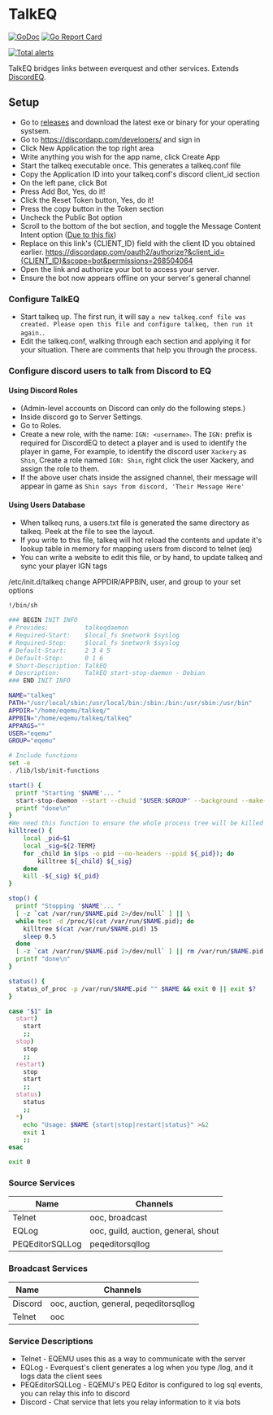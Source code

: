 # TalkEQ

[![GoDoc](https://godoc.org/github.com/xackery/talkeq?status.svg)](https://godoc.org/github.com/xackery/talkeq) [![Go Report Card](https://goreportcard.com/badge/github.com/xackery/talkeq)](https://goreportcard.com/report/github.com/xackery/talkeq)

[![Total alerts](https://img.shields.io/lgtm/alerts/g/xackery/talkeq.svg?logo=lgtm&logoWidth=18)](https://lgtm.com/projects/g/xackery/talkeq/alerts/)

TalkEQ bridges links between everquest and other services. Extends [DiscordEQ](https://github.com/xackery/discordeq).

## Setup

* Go to [releases](https://github.com/xackery/talkeq/releases) and download the latest exe or binary for your operating systsem.
* Go to https://discordapp.com/developers/ and sign in
* Click New Application the top right area
* Write anything you wish for the app name, click Create App
* Start the talkeq executable once. This generates a talkeq.conf file
* Copy the Application ID into your talkeq.conf's discord client_id section
* On the left pane, click Bot
* Press Add Bot, Yes, do it!
* Click the Reset Token button, Yes, do it!
* Press the copy button in the Token section
* Uncheck the Public Bot option
* Scroll to the bottom of the bot section, and toggle the Message Content Intent option ([Due to this fix](https://discord.com/developers/docs/change-log#sep-1-2022))
* Replace on this link's {CLIENT_ID} field with the client ID you obtained earlier. https://discordapp.com/oauth2/authorize?&client_id={CLIENT_ID}&scope=bot&permissions=268504064 
* Open the link and authorize your bot to access your server.
* Ensure the bot now appears offline on your server's general channel

### Configure TalkEQ

* Start talkeq up. The first run, it will say `a new talkeq.conf file was created. Please open this file and configure talkeq, then run it again.`. 
* Edit the talkeq.conf, walking through each section and applying it for your situation. There are comments that help you through the process.

### Configure discord users to talk from Discord to EQ

#### Using Discord Roles

* (Admin-level accounts on Discord can only do the following steps.)
* Inside discord go to Server Settings.
* Go to Roles.
* Create a new role, with the name: `IGN: <username>`. The `IGN:` prefix is required for DiscordEQ to detect a player and is used to identify the player in game, For example, to identify the discord user `Xackery` as `Shin`, Create a role named `IGN: Shin`, right click the user Xackery, and assign the role to them.
* If the above user chats inside the assigned channel, their message will appear in game as `Shin says from discord, 'Their Message Here'`

#### Using Users Database

* When talkeq runs, a users.txt file is generated the same directory as talkeq. Peek at the file to see the layout.
* If you write to this file, talkeq will hot reload the contents and update it's lookup table in memory for mapping users from discord to telnet (eq)
* You can write a website to edit this file, or by hand, to update talkeq and sync your player IGN tags



/etc/init.d/talkeq
change APPDIR/APPBIN, user, and group to your set options
```sh
!/bin/sh

### BEGIN INIT INFO
# Provides:          talkeqdaemon
# Required-Start:    $local_fs $network $syslog
# Required-Stop:     $local_fs $network $syslog
# Default-Start:     2 3 4 5
# Default-Stop:      0 1 6
# Short-Description: TalkEQ
# Description:       TalkEQ start-stop-daemon - Debian
### END INIT INFO

NAME="talkeq"
PATH="/usr/local/sbin:/usr/local/bin:/sbin:/bin:/usr/sbin:/usr/bin"
APPDIR="/home/eqemu/talkeq/"
APPBIN="/home/eqemu/talkeq/talkeq"
APPARGS=""
USER="eqemu"
GROUP="eqemu"

# Include functions
set -e
. /lib/lsb/init-functions

start() {
  printf "Starting '$NAME'... "
  start-stop-daemon --start --chuid "$USER:$GROUP" --background --make-pidfile --pidfile /var/run/$NAME.pid --chdir "$APPDIR" --startas /bin/bash -- -c "exec $APPBIN > /var/log/talkeq.log 2>&1"
  printf "done\n"
}
#We need this function to ensure the whole process tree will be killed
killtree() {
    local _pid=$1
    local _sig=${2-TERM}
    for _child in $(ps -o pid --no-headers --ppid ${_pid}); do
        killtree ${_child} ${_sig}
    done
    kill -${_sig} ${_pid}
}

stop() {
  printf "Stopping '$NAME'... "
  [ -z `cat /var/run/$NAME.pid 2>/dev/null` ] || \
  while test -d /proc/$(cat /var/run/$NAME.pid); do
    killtree $(cat /var/run/$NAME.pid) 15
    sleep 0.5
  done
  [ -z `cat /var/run/$NAME.pid 2>/dev/null` ] || rm /var/run/$NAME.pid
  printf "done\n"
}

status() {
  status_of_proc -p /var/run/$NAME.pid "" $NAME && exit 0 || exit $?
}

case "$1" in
  start)
    start
    ;;
  stop)
    stop
    ;;
  restart)
    stop
    start
    ;;
  status)
    status
    ;;
  *)
    echo "Usage: $NAME {start|stop|restart|status}" >&2
    exit 1
    ;;
esac

exit 0
```


### Source Services

Name|Channels
---|---
Telnet|ooc, broadcast
EQLog|ooc, guild, auction, general, shout
PEQEditorSQLLog|peqeditorsqllog

### Broadcast Services

Name|Channels
---|---
Discord|ooc, auction, general, peqeditorsqllog
Telnet|ooc


### Service Descriptions

* Telnet - EQEMU uses this as a way to communicate with the server
* EQLog - Everquest's client generates a log when you type /log, and it logs data the client sees
* PEQEditorSQLLog - EQEMU's PEQ Editor is configured to log sql events, you can relay this info to discord
* Discord - Chat service that lets you relay information to it via bots

